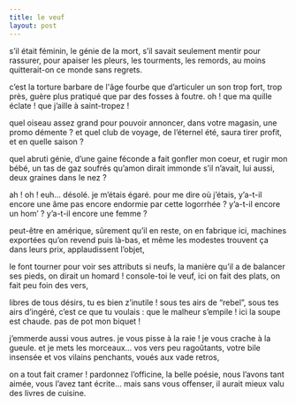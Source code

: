 ```yaml
---
title: le veuf
layout: post
---
```


s’il était féminin, le génie de la mort,
s’il savait seulement mentir pour rassurer,
pour apaiser les pleurs, les tourments, les remords,
au moins quitterait-on ce monde sans regrets.

c’est la torture barbare de l'âge fourbe
que d’articuler un son trop fort, trop près,
guère plus pratiqué que par des fosses à foutre.
oh ! que ma quille éclate ! que j’aille à saint-tropez !

quel oiseau assez grand pour pouvoir annoncer,
dans votre magasin, une promo démente ?
et quel club de voyage, de l’éternel été,
saura tirer profit, et en quelle saison ?

quel abruti génie, d’une gaine féconde
a fait gonfler mon coeur, et rugir mon bébé,
un tas de gaz soufrés qu’amon dirait immonde
s’il n’avait, lui aussi, deux graines dans le nez ?

ah ! oh ! euh… désolé. je m’étais égaré.
pour me dire où j’étais, y’a-t-il encore une âme
pas encore endormie par cette logorrhée ?
y’a-t-il encore un hom’ ? y’a-t-il encore une femme ?

peut-être en amérique, sûrement qu’il en reste,
on en fabrique ici, machines exportées
qu’on revend puis là-bas, et même les modestes
trouvent ça dans leurs prix, applaudissent l’objet,

le font tourner pour voir ses attributs si neufs,
la manière qu’il a de balancer ses pieds,
on dirait un homard ! console-toi le veuf,
ici on fait des plats, on fait peu foin des vers,

libres de tous désirs, tu es bien z’inutile !
sous tes airs de “rebel”, sous tes airs d’ingéré,
c’est ce que tu voulais : que le malheur s’empile !
ici la soupe est chaude. pas de pot mon biquet !

j’emmerde aussi vous autres. je vous pisse à la raie !
je vous crache à la gueule. et je mets les morceaux…
vos vers peu ragoûtants, votre bile insensée
et vos vilains penchants, voués aux vade retros,

on a tout fait cramer ! pardonnez l’officine,
la belle poésie, nous l’avons tant aimée,
vous l’avez tant écrite… mais sans vous offenser,
il aurait mieux valu des livres de cuisine.
